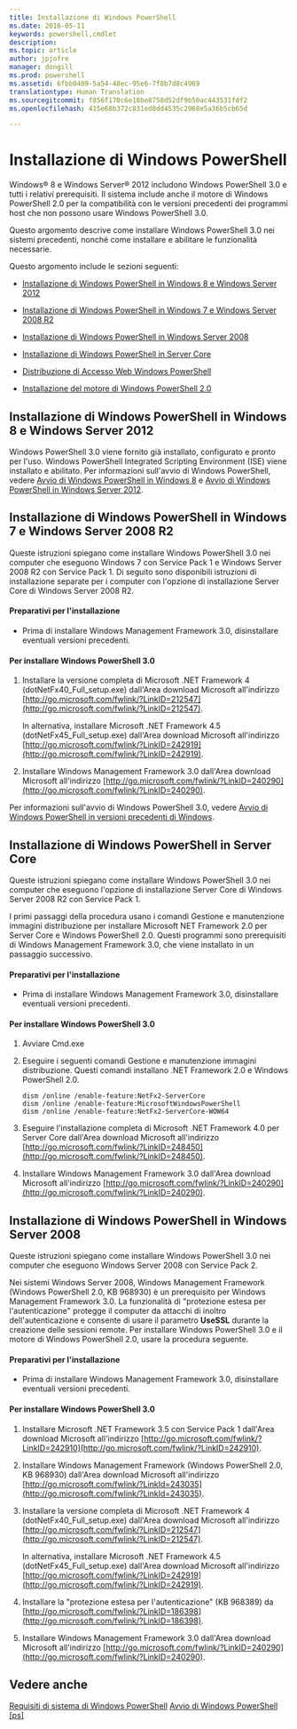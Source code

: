 ```yaml
---
title: Installazione di Windows PowerShell
ms.date: 2016-05-11
keywords: powershell,cmdlet
description: 
ms.topic: article
author: jpjofre
manager: dongill
ms.prod: powershell
ms.assetid: 6fbb0409-5a54-48ec-95e6-7f8b7d8c4969
translationtype: Human Translation
ms.sourcegitcommit: f856f170c6e18be8758d52df9b50ac443531fdf2
ms.openlocfilehash: 415e68b372c831ed8dd4535c2968e5a36b5cb65d

---
```


# Installazione di Windows PowerShell
Windows® 8 e Windows Server® 2012 includono Windows PowerShell 3.0 e tutti i relativi prerequisiti. Il sistema include anche il motore di Windows PowerShell 2.0 per la compatibilità con le versioni precedenti dei programmi host che non possono usare Windows PowerShell 3.0.

Questo argomento descrive come installare Windows PowerShell 3.0 nei sistemi precedenti, nonché come installare e abilitare le funzionalità necessarie.

Questo argomento include le sezioni seguenti:

-   [Installazione di Windows PowerShell in Windows 8 e Windows Server 2012](Installing-Windows-PowerShell.md#BKMK_InstallingOnWindows8andWindowsServer2012)

-   [Installazione di Windows PowerShell in Windows 7 e Windows Server 2008 R2](Installing-Windows-PowerShell.md#BKMK_InstallingOnWindows7andWindowsServer2008R2)

-   [Installazione di Windows PowerShell in Windows Server 2008](Installing-Windows-PowerShell.md#BKMK_InstallingOnWindowsServer2008LH)

-   [Installazione di Windows PowerShell in Server Core](Installing-Windows-PowerShell.md#BKMK_InstallingOnServerCore)

-   [Distribuzione di Accesso Web Windows PowerShell](https://technet.microsoft.com/en-us/library/639d0eff-98a3-4124-b52c-26921ebd98b0)

-   [Installazione del motore di Windows PowerShell 2.0](Installing-the-Windows-PowerShell-2.0-Engine.md)

## <a name="BKMK_InstallingOnWindows8andWindowsServer2012"></a>Installazione di Windows PowerShell in Windows 8 e Windows Server 2012
Windows PowerShell 3.0 viene fornito già installato, configurato e pronto per l'uso. Windows PowerShell Integrated Scripting Environment (ISE) viene installato e abilitato. Per informazioni sull'avvio di Windows PowerShell, vedere [Avvio di Windows PowerShell in Windows 8](https://technet.microsoft.com/en-us/library/d7be1668-8617-4890-ad90-dd9765fbd2c3) e [Avvio di Windows PowerShell in Windows Server 2012](https://technet.microsoft.com/library/hh831491.aspx#BKMK_powershell).

## <a name="BKMK_InstallingOnWindows7andWindowsServer2008R2"></a>Installazione di Windows PowerShell in Windows 7 e Windows Server 2008 R2
Queste istruzioni spiegano come installare Windows PowerShell 3.0 nei computer che eseguono Windows 7 con Service Pack 1 e Windows Server 2008 R2 con Service Pack 1. Di seguito sono disponibili istruzioni di installazione separate per i computer con l'opzione di installazione Server Core di Windows Server 2008 R2.

#### Preparativi per l'installazione

-   Prima di installare Windows Management Framework 3.0, disinstallare eventuali versioni precedenti.

#### Per installare Windows PowerShell 3.0

1.  Installare la versione completa di Microsoft .NET Framework 4 (dotNetFx40\_Full\_setup.exe) dall'Area download Microsoft all'indirizzo [http://go.microsoft.com/fwlink/?LinkID=212547](http://go.microsoft.com/fwlink/?LinkID=212547).

    In alternativa, installare Microsoft .NET Framework 4.5 (dotNetFx45\_Full\_setup.exe) dall'Area download Microsoft all'indirizzo [http://go.microsoft.com/fwlink/?LinkID=242919](http://go.microsoft.com/fwlink/?LinkID=242919).

2.  Installare Windows Management Framework 3.0 dall'Area download Microsoft all'indirizzo [http://go.microsoft.com/fwlink/?LinkID=240290](http://go.microsoft.com/fwlink/?LinkID=240290).

Per informazioni sull'avvio di Windows PowerShell 3.0, vedere [Avvio di Windows PowerShell in versioni precedenti di Windows](Starting-Windows-PowerShell-on-Earlier-Versions-of-Windows.md).

## <a name="BKMK_InstallingOnServerCore"></a>Installazione di Windows PowerShell in Server Core
Queste istruzioni spiegano come installare Windows PowerShell 3.0 nei computer che eseguono l'opzione di installazione Server Core di Windows Server 2008 R2 con Service Pack 1.

I primi passaggi della procedura usano i comandi Gestione e manutenzione immagini distribuzione per installare Microsoft NET Framework 2.0 per Server Core e Windows PowerShell 2.0. Questi programmi sono prerequisiti di Windows Management Framework 3.0, che viene installato in un passaggio successivo.

#### Preparativi per l'installazione

-   Prima di installare Windows Management Framework 3.0, disinstallare eventuali versioni precedenti.

#### Per installare Windows PowerShell 3.0

1.  Avviare Cmd.exe

2.  Eseguire i seguenti comandi Gestione e manutenzione immagini distribuzione. Questi comandi installano .NET Framework 2.0 e Windows PowerShell 2.0.

    ```
    dism /online /enable-feature:NetFx2-ServerCore
    dism /online /enable-feature:MicrosoftWindowsPowerShell
    dism /online /enable-feature:NetFx2-ServerCore-WOW64
    ```

3.  Eseguire l'installazione completa di Microsoft .NET Framework 4.0 per Server Core dall'Area download Microsoft all'indirizzo [http://go.microsoft.com/fwlink/?LinkID=248450](http://go.microsoft.com/fwlink/?LinkID=248450).

4.  Installare Windows Management Framework 3.0 dall'Area download Microsoft all'indirizzo [http://go.microsoft.com/fwlink/?LinkID=240290](http://go.microsoft.com/fwlink/?LinkID=240290).

## <a name="BKMK_InstallingOnWindowsServer2008LH"></a>Installazione di Windows PowerShell in Windows Server 2008
Queste istruzioni spiegano come installare Windows PowerShell 3.0 nei computer che eseguono Windows Server 2008 con Service Pack 2.

Nei sistemi Windows Server 2008, Windows Management Framework (Windows PowerShell 2.0, KB 968930) è un prerequisito per Windows Management Framework 3.0. La funzionalità di "protezione estesa per l'autenticazione" protegge il computer da attacchi di inoltro dell'autenticazione e consente di usare il parametro **UseSSL** durante la creazione delle sessioni remote. Per installare Windows PowerShell 3.0 e il motore di Windows PowerShell 2.0, usare la procedura seguente.

#### Preparativi per l'installazione

-   Prima di installare Windows Management Framework 3.0, disinstallare eventuali versioni precedenti.

#### Per installare Windows PowerShell 3.0

1.  Installare Microsoft .NET Framework 3.5 con Service Pack 1 dall'Area download Microsoft all'indirizzo [http://go.microsoft.com/fwlink/?LinkID=242910](http://go.microsoft.com/fwlink/?LinkID=242910).

2.  Installare Windows Management Framework (Windows PowerShell 2.0, KB 968930) dall'Area download Microsoft all'indirizzo [http://go.microsoft.com/fwlink/?LinkId=243035](http://go.microsoft.com/fwlink/?LinkId=243035).

3.  Installare la versione completa di Microsoft .NET Framework 4 (dotNetFx40\_Full\_setup.exe) dall'Area download Microsoft all'indirizzo [http://go.microsoft.com/fwlink/?LinkID=212547](http://go.microsoft.com/fwlink/?LinkID=212547).

    In alternativa, installare Microsoft .NET Framework 4.5 (dotNetFx45\_Full\_setup.exe) dall'Area download Microsoft all'indirizzo [http://go.microsoft.com/fwlink/?LinkID=242919](http://go.microsoft.com/fwlink/?LinkID=242919).

4.  Installare la "protezione estesa per l'autenticazione" (KB 968389) da [http://go.microsoft.com/fwlink/?LinkID=186398](http://go.microsoft.com/fwlink/?LinkID=186398).

5.  Installare Windows Management Framework 3.0 dall'Area download Microsoft all'indirizzo [http://go.microsoft.com/fwlink/?LinkID=240290](http://go.microsoft.com/fwlink/?LinkID=240290).

## Vedere anche
[Requisiti di sistema di Windows PowerShell](Windows-PowerShell-System-Requirements.md)
[Avvio di Windows PowerShell [ps]](https://technet.microsoft.com/en-us/library/8ec8c2d7-8e7c-4722-a3d2-498fe5739a8e)



<!--HONumber=Jun16_HO4-->


